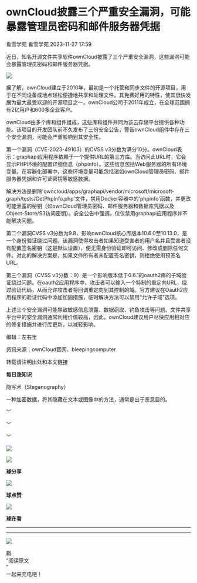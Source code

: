 #  ownCloud披露三个严重安全漏洞，可能暴露管理员密码和邮件服务器凭据   
看雪学苑  看雪学苑   2023-11-27 17:59  
  
近日，知名开源文件共享软件ownCloud披露了三个严重安全漏洞，这些漏洞可能会暴露管理员密码和邮件服务器凭据。  
  
  
![](https://mmbiz.qpic.cn/sz_mmbiz_png/1UG7KPNHN8EpYVbPparKx99eMEpb5OGT2jLIorTV93pGdOtpMy0aHt6DDXJElcoIlxXD3m8ia6ib2wqz7qL7D8Sg/640?wx_fmt=png&from=appmsg "")  
  
  
  
据了解，ownCloud建立于2010年，最初是一个托管和同步文件的开源项目，用于在不同设备或地点轻松便捷地共享和处理文件。其免费好用的特性，使其很快发展为最大最受欢迎的开源项目之一。ownCloud公司于2011年成立，在全球范围拥有2亿用户和600多企业客户。  
  
  
ownCloud由多个库和组件组成，这些库和组件共同为该云存储平台提供各种功能。该项目的开发团队前不久发布了三份安全公告，警告ownCloud组件中存在三个安全漏洞，可能会严重影响到其安全性。  
  
  
第一个漏洞（CVE-2023-49103）的CVSS v3分数为满分10分。ownCloud表示：graphapi应用程序依赖于一个提供URL的第三方库。当访问此URL时，它会显示PHP环境的配置详细信息（phpinfo）。这些信息包括Web服务器的所有环境变量。在容器化部署中，这些环境变量可能包括诸如ownCloud管理员密码、邮件服务器凭据和许可证密钥等敏感数据。  
  
  
解决方法是删除'owncloud/apps/graphapi/vendor/microsoft/microsoft-graph/tests/GetPhpInfo.php'文件，禁用Docker容器中的'phpinfo'函数，并更改可能泄露的秘钥（如ownCloud管理员密码、邮件服务器和数据库凭据以及Object-Store/S3访问密钥）。安全公告中强调，仅仅禁用graphapi应用程序并不能解决问题。  
  
  
第二个漏洞CVSS v3分数为9.8，影响ownCloud核心库版本10.6.0至10.13.0，是一个身份验证绕过问题。该漏洞使得攻击者如果知道受害者的用户名并且受害者没有配置签名密钥（这是默认设置），便无需身份验证即可访问、修改或删除任何文件。对此的解决方案是，如果文件所有者未配置签名密钥，则拒绝使用预签名URL。  
  
  
第三个漏洞（CVSS v3分数：9）是一个影响版本低于0.6.1的oauth2库的子域验证绕过问题。在oauth2应用程序中，攻击者可以输入一个特制的重定向URL，绕过验证代码，从而允许攻击者将回调重定向到其控制的域。官方建议在Oauth2应用程序的验证代码中添加加固措施，临时解决方法可以禁用“允许子域”选项。  
  
  
上述三个安全漏洞可能导致敏感信息泄露、数据窃取、钓鱼攻击等问题。文件共享平台中的安全漏洞通常利用价值较高，因此，ownCloud建议用户尽快应用相对应的修复措施并进行库更新，以减轻影响。  
  
  
  
编辑：左右里  
  
资讯来源：ownCloud官网、bleepingcomputer  
  
转载请注明出处和本文链接  
  
  
**每日涨知识**  
  
隐写术（Steganography）  
  
一种加密数据，将其隐藏在文本或图像中的方法，通常是出于恶意目的。  
  
  
﹀  
  
﹀  
  
﹀  
  
  
![](https://mmbiz.qpic.cn/mmbiz_jpg/Uia4617poZXP96fGaMPXib13V1bJ52yHq9ycD9Zv3WhiaRb2rKV6wghrNa4VyFR2wibBVNfZt3M5IuUiauQGHvxhQrA/640?wx_fmt=jpeg "")  
  
![](https://mmbiz.qpic.cn/sz_mmbiz_gif/1UG7KPNHN8E9S6vNnUMRCOictT4PicNGMgHmsIkOvEno4oPVWrhwQCWNRTquZGs2ZLYic8IJTJBjxhWVoCa47V9Rw/640?wx_fmt=gif "")  
  
**球分享**  
  
![](https://mmbiz.qpic.cn/sz_mmbiz_gif/1UG7KPNHN8E9S6vNnUMRCOictT4PicNGMgHmsIkOvEno4oPVWrhwQCWNRTquZGs2ZLYic8IJTJBjxhWVoCa47V9Rw/640?wx_fmt=gif "")  
  
**球点赞**  
  
![](https://mmbiz.qpic.cn/sz_mmbiz_gif/1UG7KPNHN8E9S6vNnUMRCOictT4PicNGMgHmsIkOvEno4oPVWrhwQCWNRTquZGs2ZLYic8IJTJBjxhWVoCa47V9Rw/640?wx_fmt=gif "")  
  
**球在看**  
  
****  
****  
  
![](https://mmbiz.qpic.cn/mmbiz_gif/1UG7KPNHN8FxuBNT7e2ZEfQZgBuH2GkFjvK4tzErD5Q56kwaEL0N099icLfx1ZvVvqzcRG3oMtIXqUz5T9HYKicA/640?wx_fmt=gif "")  
  
戳  
“阅读原文  
”  
一起来充电吧！  
  
